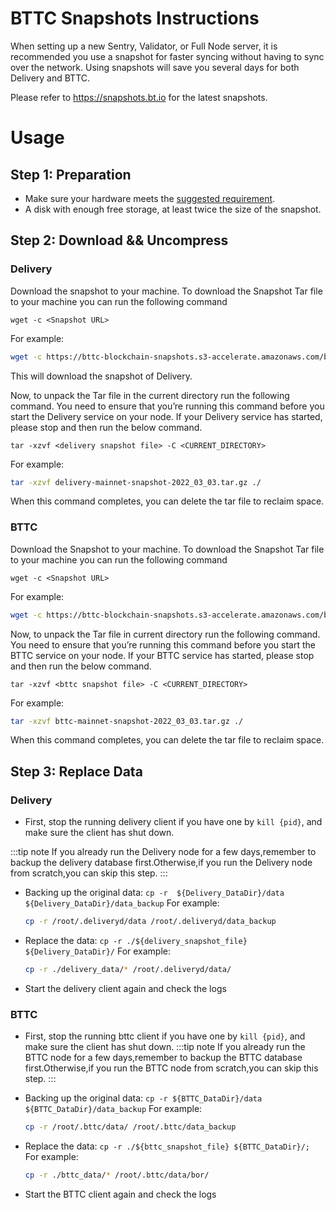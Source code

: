 # BTTC Snapshots Instructions

When setting up a new Sentry, Validator, or Full Node server, it is recommended you use a snapshot for faster syncing without having to sync over the network. Using snapshots will save you several days for both Delivery and BTTC.

Please refer to https://snapshots.bt.io for the latest snapshots.

# Usage 

## Step 1: Preparation
- Make sure your hardware meets the [suggested requirement](https://doc.bt.io/v1/doc/validator-node-system-requirements.html).
- A disk with enough free storage, at least twice the size of the snapshot.

## Step 2: Download && Uncompress

### Delivery

Download the snapshot to your machine. To download the Snapshot Tar file to your machine you can run the following command


`wget -c <Snapshot URL>`

For example:

```sh
wget -c https://bttc-blockchain-snapshots.s3-accelerate.amazonaws.com/bttc-mainnet/2022_03_03/delivery-mainnet-snapshot-2022_03_03.tar.gz
```

This will download the snapshot of Delivery.

Now, to unpack the Tar file in the current directory run the following command. You need to ensure that you’re running this command before you start the Delivery service on your node. If your Delivery service has started, please stop and then run the below command. 


`tar -xzvf <delivery snapshot file> -C <CURRENT_DIRECTORY>`

For example:

```sh
tar -xzvf delivery-mainnet-snapshot-2022_03_03.tar.gz ./
```

When this command completes, you can delete the tar file to reclaim space.

### BTTC

Download the Snapshot to your machine. To download the Snapshot Tar file to your machine you can run the following command


`wget -c <Snapshot URL>`

For example:

```sh
wget -c https://bttc-blockchain-snapshots.s3-accelerate.amazonaws.com/bttc-mainnet/2022_03_03/bttc-mainnet-snapshot-2022_03_03.tar.gz
```

Now, to unpack the Tar file in current directory run the following command. You need to ensure that you’re running this command before you start the BTTC service on your node. If your BTTC service has started, please stop and then run the below command. 


`tar -xzvf <bttc snapshot file> -C <CURRENT_DIRECTORY>`

For example:

```sh
tar -xzvf bttc-mainnet-snapshot-2022_03_03.tar.gz ./
```

When this command completes, you can delete the tar file to reclaim space.



## Step 3: Replace Data
  
### Delivery  
-   First, stop the running delivery client if you have one by `kill {pid}`, and make sure the client has shut down.

:::tip note
 If you already run the Delivery node for a few days,remember to backup the delivery database first.Otherwise,if you run the Delivery node from scratch,you can skip this step.
:::
-   Backing up the original data: `cp -r  ${Delivery_DataDir}/data ${Delivery_DataDir}/data_backup`
    For example:

    ```sh
    cp -r /root/.deliveryd/data /root/.deliveryd/data_backup
    ```

-   Replace the data: `cp -r ./${delivery_snapshot_file} ${Delivery_DataDir}/`
    For example:

    ```sh
    cp -r ./delivery_data/* /root/.deliveryd/data/
    ```   
-   Start the delivery client again and check the logs

### BTTC
-   First, stop the running bttc client if you have one by `kill {pid}`, and make sure the client has shut down.
:::tip note
 If you already run the BTTC node for a few days,remember to backup the BTTC database first.Otherwise,if you run the BTTC node from scratch,you can skip this step.
:::
-   Backing up the original data: `cp -r ${BTTC_DataDir}/data ${BTTC_DataDir}/data_backup`
    For example:

    ```sh
    cp -r /root/.bttc/data/ /root/.bttc/data_backup
    ```

-   Replace the data: `cp -r ./${bttc_snapshot_file} ${BTTC_DataDir}/; `
    For example:

    ```sh
    cp -r ./bttc_data/* /root/.bttc/data/bor/
    ```   
-   Start the BTTC client again and check the logs